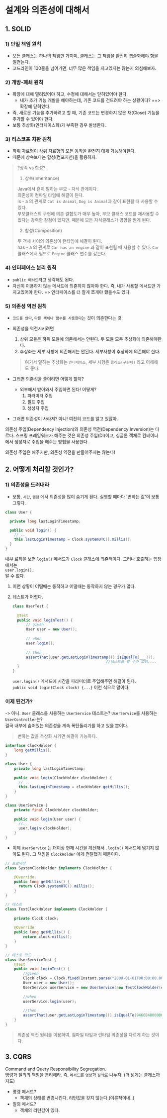 # 설계와 의존성에 대해서

## 1. SOLID
### 1) 단일 책임 원칙
- 모든 클래스는 하나의 책임만 가지며, 클래스는 그 책임을 완전히 캡슐화해야 함을 일컫는다.
- 코드라인이 100줄을 넘어가면, 너무 많은 책임을 지고있지는 않는지 의심해보자.

### 2) 개방-폐쇄 원칙
- 확장에 대해 열려있어야 하고, 수정에 대해서는 닫혀있어야 한다.
    - 내가 추가 기능 개발을 해야하는데, 기존 코드를 건드려야 하는 상황이다? ==> 확장에 닫혀있다.
- 즉, 새로운 기능을 추가하려고 할 때, 기존 코드는 변경하지 않은 채(Close) 기능을 추가할 수 있어야 한다.
- 보통 추상화(인터페이스화)가 부족한 경우 발생한다.

### 3) 리스코프 치환 원칙
- 하위 자료형이 상위 자료형의 모든 동작을 완전히 대체 가능해야한다.
- 때문에 상속보다는 합성(컴포지션)을 활용하자.
> ?상속 vs 합성?
> 
> 1. 상속(Inheritance) 
> 
> Java에서 흔히 말하는 부모 - 자식 관계이다. <br>
> 의존성이 컴파일 타임에 해결이 된다. <br>
> is - a 의 관계로 `Cat is Animal`, `Dog is Animal`과 같이 표현될 때 사용할 수 있다. <br>
> 부모클래스의 구현에 의존 결합도가 매우 높아, 부모 클래스 코드를 재사용할 수 있다는 강력한 장점이 있지만, 때문에 모든 자식클래스가 영향을 받게 된다.
> 
> 2. 합성(Composition)
> 
> 두 객체 사이의 의존성이 런타임에 해결이 된다. <br>
> has - a 의 관계로 `Car has an engine` 과 같이 표현될 때 사용할 수 있다.
> `Car` 클래스에서 필드로 `Engine` 클래스 변수를 갖는다. <br>

### 4) 인터페이스 분리 원칙
- `public 메서드`라고 생각해도 된다.
- 자신이 이용하지 않는 메서드에 의존하지 않아야 한다. 즉, 내가 사용할 메서드만 가지고있어야 한다. => 인터페이스를 더 잘게 쪼개야 했을수도 있다.

### 5) 의존성 역전 원칙
- `코드를 안다`, `다른 객체나 함수를 사용한다`는 것이 의존한다는 것.
- 의존성을 역전시키려면
  1. 상위 모듈은 하위 모듈에 의존해서는 안된다. 두 모듈 모두 추상화에 의존해야한다.
  2. 추상화는 세부 사항에 의존해서는 안된다. 세부사항이 추상화에 의존해야 한다.
  > 여기서 말하는 추상화는 `인터페이스`, 세부 사항은 `클래스(구현체)` 라고 이해해도 좋다.

- 그러면 의존성을 줄이려면 어떻게 할까?
  - 외부에서 받아와서 주입하면 된다! 어떻게?
    1. 파라미터 주입
    2. 필드 주입
    3. 생성자 주입
- 그러면 의존성이 사라져? 아니! 여전히 코드를 알고 있잖아.

의존성 주입(Dependency Injection)와 의존성 역전(Dependency Inversion)는 다르다.
스프링 프레임워크가 해주는 것은 의존성 주입(DI)이고, 싱글톤 객체로 컨테이너에서 생성자로 주입을 해주는 방법을 사용한다.

의존성 주입은 해주지만, 의존성 역전을 만들어주지는 않는다!

## 2. 어떻게 처리할 것인가?

### 1) 의존성을 드러내라
- 보통, `시간`, `랜덤` 에서 의존성을 많이 숨기게 된다. 실행할 때마다 '변하는 값'이 보통 그렇다.
```java
class User {

  private long lastLoginTimestamp;

  public void login() {
    // ..
    this.lastLoginTimestamp = Clock.systemUTC().millis();
  }
}
```
내부 로직을 보면 `login()` 메서드가 `Clock` 클래스에 의존적이다.
그러나 호출하는 입장에서는 <br>
`user.login();` <br>
알 수 없다.

1. 이런 상황이 어떨때는 동작하고 어떨때는 동작하지 않는 경우가 많다.
2. 테스트가 어렵다.
    ```java
    class UserTest {
          
      @Test
      public void loginTest() {
          // given
          User user = new User();
          
          // when
          user.login();
          
          // then
          assertThat(user.getLastLoginTimestamp()).isEqualTo(___??);
                                              //테스트를 할 수가 없넹....
      }
    }
    ```
   
    
    `user.login()` 메서드에 시간을 파라미터로 주입해주면 해결이 된다. <br>
    `public void login(Clock clock) {...}` 이런 식으로 말이다. <br>

### 이제 된건가?
-> 아니. `User` 클래스를 사용하는 `UserService` 테스트는? `UserService`를 사용하는 `UserController`는? <br>
결국 내부에 숨어있는 의존성을 계속 폭탄돌리기를 하고 있을 뿐이다.

> 변하는 값을 추상화 시키면 해결이 가능하다.

```java
interface ClockHolder {
    long getMillis();
}
```

```java
class User {
    private long lastLoginTimestamp;
    
    public void login(ClockHolder clockHolder) {
      // ..
      this.lastLoginTimestamp = clockHolder.getMillis();
    }
}
```

```java
class UserService { 
    private final ClockHolder clockHolder;
  
    public void login(User user) {
      //..
      user.login(clockHolder);
    }
}
```
- 이제 `UserService` 는 더이상 현재 시간을 계산해서 `.login()` 메서드에 넘기지 않아도 된다. 그 책임을 `ClockHolder` 에게 전달했기 때문이다.

```java
// 프로덕션
class SystemClockHolder implements ClockHolder {

    @Override
    public long getMillis() {
      return Clock.systemUTC().millis();
    }
}

// 테스트
class TestClockHolder implements ClockHolder {
    
    private Clock clock;
    
    @Override
    public long getMillis() {
        return clock.millis();
    }
}

// 테스트 코드
class UserServiceTest {
    @Test
    public void loginTest() {
        //given
        Clock clock = Clock.fixed(Instant.parse("2000-01-01T00:00:00.00Z"). ZoneId.of("UTC"));
        User user = new User();
        UserService userService = new UserService(new TestClockHolder(clock));
        
        //when
        userService.login(user);
        
        //then
        assertThat(user.getLastLoginTimestamp()).isEqualTo(946684800000L);
    }
}
```
> 의존성 역전 원리를 이용하여, 컴파일 타임과 런타임 의존성을 다르게 하는 것이다.

## 3. CQRS

Command and Query Responsibility Segregation. <br>
명령과 질의의 책임을 분리해라. 즉, `메서드`를 `명령`과 `질의`로 나누자. (더 넓게는 클래스까지도)

- 명령 메서드?
  - 객체의 상태를 변경시킨다. 리턴값을 갖지 않는다.(이론적이네..)
- 질의 메서드?
  - 객체의 리턴값이 있다.